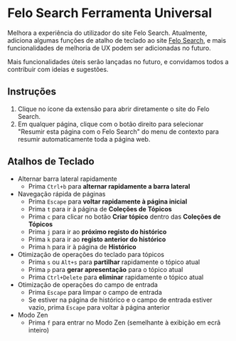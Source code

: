 # Felo Search Ferramenta Universal

Melhora a experiência do utilizador do site Felo Search. Atualmente, adiciona algumas funções de atalho de teclado ao site [Felo Search](https://felo.ai), e mais funcionalidades de melhoria de UX podem ser adicionadas no futuro.

Mais funcionalidades úteis serão lançadas no futuro, e convidamos todos a contribuir com ideias e sugestões.

## Instruções

1. Clique no ícone da extensão para abrir diretamente o site do Felo Search.
2. Em qualquer página, clique com o botão direito para selecionar "Resumir esta página com o Felo Search" do menu de contexto para resumir automaticamente toda a página web.

## Atalhos de Teclado

- Alternar barra lateral rapidamente
  - Prima `Ctrl+b` para **alternar rapidamente a barra lateral**
- Navegação rápida de páginas
  - Prima `Escape` para **voltar rapidamente à página inicial**
  - Prima `t` para ir à página de **Coleções de Tópicos**
  - Prima `c` para clicar no botão **Criar tópico** dentro das **Coleções de Tópicos**
  - Prima `j` para ir ao **próximo registo do histórico**
  - Prima `k` para ir ao **registo anterior do histórico**
  - Prima `h` para ir à página de **Histórico**
- Otimização de operações do teclado para tópicos
  - Prima `s` ou `Alt+s` para **partilhar** rapidamente o tópico atual
  - Prima `p` para **gerar apresentação** para o tópico atual
  - Prima `Ctrl+Delete` para **eliminar** rapidamente o tópico atual
- Otimização de operações do campo de entrada
  - Prima `Escape` para limpar o campo de entrada
  - Se estiver na página de histórico e o campo de entrada estiver vazio, prima `Escape` para voltar à página anterior
- Modo Zen
  - Prima `f` para entrar no Modo Zen (semelhante à exibição em ecrã inteiro)
